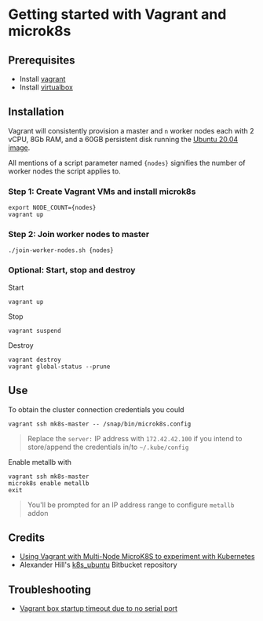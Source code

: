 # Getting started with Vagrant and microk8s

## Prerequisites

* Install [vagrant](https://www.vagrantup.com/)
* Install [virtualbox](https://virtualbox.org)


## Installation

Vagrant will consistently provision a master and `n` worker nodes each with 2 vCPU, 8Gb RAM, and a 60GB persistent disk running the [Ubuntu 20.04 image](https://app.vagrantup.com/ubuntu/boxes/focal64).

All mentions of a script parameter named `{nodes}` signifies the number of worker nodes the script applies to.

### Step 1: Create Vagrant VMs and install microk8s

```
export NODE_COUNT={nodes}
vagrant up
```

### Step 2: Join worker nodes to master

```
./join-worker-nodes.sh {nodes}
```

### Optional: Start, stop and destroy

Start

```
vagrant up
```

Stop

```
vagrant suspend
```

Destroy

```
vagrant destroy
vagrant global-status --prune
```

## Use

To obtain the cluster connection credentials you could

```
vagrant ssh mk8s-master -- /snap/bin/microk8s.config
```
> Replace the `server:` IP address with `172.42.42.100` if you intend to store/append the credentials in/to `~/.kube/config`

Enable metallb with

```
vagrant ssh mk8s-master
microk8s enable metallb
exit
```
> You'll be prompted for an IP address range to configure `metallb` addon

## Credits

* [Using Vagrant with Multi-Node MicroK8S to experiment with Kubernetes](https://gist.github.com/JonTheNiceGuy/6ea77cb3e04eed48c4038ca06de3d0ae)
* Alexander Hill's [k8s_ubuntu](https://bitbucket.org/exxsyseng/k8s_ubuntu/src/master/) Bitbucket repository

## Troubleshooting

* [Vagrant box startup timeout due to no serial port ](https://bugs.launchpad.net/cloud-images/+bug/1829625)
